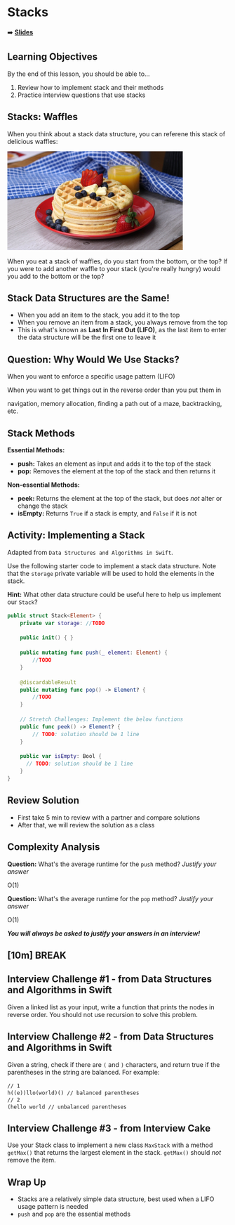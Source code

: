 <!-- .slide: data-background="./Images/header.svg" data-background-repeat="none" data-background-size="40% 40%" data-background-position="center 10%" class="header" -->
# Stacks

<!-- Put a link to the slides so that students can find them -->

<!-- pg 72, pg 327 -->

➡️ [**Slides**](/MOB-2.9-Technical-Seminar-MOB/Slides/stacks.html ':ignore')

<!-- > -->

## Learning Objectives

By the end of this lesson, you should be able to...

1. Review how to implement stack and their methods
1. Practice interview questions that use stacks

<!-- > -->

## Stacks: Waffles

When you think about a stack data structure, you can referene this stack of delicious waffles:

<img width="400px" src=assets/waffles.jpeg />

When you eat a stack of waffles, do you start from the bottom, or the top? If you were to add another waffle to your stack (you're really hungry) would you add to the bottom or the top?

<!-- v -->

## Stack Data Structures are the Same!

- When you add an item to the stack, you add it to the top
- When you remove an item from a stack, you always remove from the top
- This is what's known as **Last In First Out (LIFO)**, as the last item to enter the data structure will be the first one to leave it

<!-- v -->

## Question: Why Would We Use Stacks?

<p class="fragment fade-in">When you want to enforce a specific usage pattern (LIFO)</p>

<p class="fragment fade-in">When you want to get things out in the reverse order than you put them in</p>

<p class="fragment fade-in">navigation, memory allocation, finding a path out of a maze, backtracking, etc.</p>

<!-- > -->

## Stack Methods

**Essential Methods:**

- **push:** Takes an element as input and adds it to the top of the stack
- **pop:** Removes the element at the top of the stack and then returns it

**Non-essential Methods:**

- **peek:** Returns the element at the top of the stack, but does _not_ alter or change the stack
- **isEmpty:** Returns `True` if a stack is empty, and `False` if it is not

<!-- > -->

## Activity: Implementing a Stack 

Adapted from `Data Structures and Algorithms in Swift`.

Use the following starter code to implement a stack data structure. Note that the `storage` private variable will be used to hold the elements in the stack.

**Hint:** What other data structure could be useful here to help us implement our `Stack`?

```swift
public struct Stack<Element> {
    private var storage: //TODO
    
    public init() { }
      
    public mutating func push(_ element: Element) {
        //TODO
    }
      
    @discardableResult
    public mutating func pop() -> Element? {
        //TODO  
    }
    
    // Stretch Challenges: Implement the below functions
    public func peek() -> Element? {
        // TODO: solution should be 1 line
    }
    
    public var isEmpty: Bool {
      // TODO: solution should be 1 line
    }
}
```

<!-- v -->

## Review Solution

- First take 5 min to review with a partner and compare solutions
- After that, we will review the solution as a class

<!-- 
Solution:
public struct Stack<Element> {
    private var storage: [Element] = []
    
    public init() { }
      
    public mutating func push(_ element: Element) {
        storage.append(element)
    }
      
    @discardableResult
    public mutating func pop() -> Element? {
        return storage.popLast()
    }
    
    // Stretch Challenges: Implement the below functions
    public func peek() -> Element? {
        return storage.last
    }
    
    public var isEmpty: Bool {
      return peek() == nil
    }
}
-->

<!-- > -->

## Complexity Analysis

**Question:** What's the average runtime for the `push` method? _Justify your answer_

<p class="fragment fade-in">O(1)</p>

**Question:** What's the average runtime for the `pop` method? _Justify your answer_

<p class="fragment fade-in">O(1)</p>

_**You will always be asked to justify your answers in an interview!**_

<!-- > -->

<!-- .slide: data-background="#087CB8" -->
## [**10m**] BREAK

<!-- > -->

## Interview Challenge #1 - from Data Structures and Algorithms in Swift

Given a linked list as your input, write a function that prints the nodes in reverse order. You should not use recursion to solve this problem.


<!-- v -->

## Interview Challenge #2 - from Data Structures and Algorithms in Swift

Given a string, check if there are `(` and `)` characters, and return true if the parentheses in the string are balanced. For example:

```
// 1
h((e))llo(world)() // balanced parentheses
// 2
(hello world // unbalanced parentheses
```

<!-- v -->

## Interview Challenge #3 - from Interview Cake

Use your Stack class to implement a new class `MaxStack` with a method `getMax()` that returns the largest element in the stack. `getMax()` should _not_ remove the item.


<!-- > -->

## Wrap Up

 - Stacks are a relatively simple data structure, best used when a LIFO usage pattern is needed
 - `push` and `pop` are the essential methods